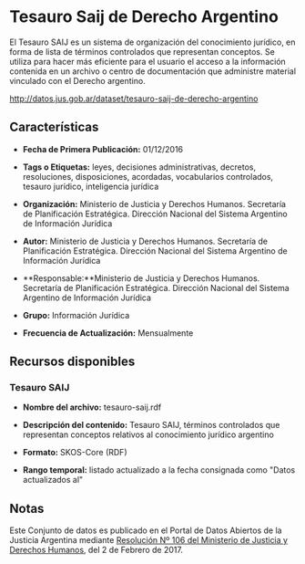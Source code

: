 Tesauro Saij de Derecho Argentino
===========================================================

El Tesauro SAIJ es un sistema de organización del conocimiento jurídico, en forma de lista de términos controlados que representan conceptos. Se utiliza para hacer más eficiente para el usuario el acceso a la información contenida en un archivo o centro de documentación que administre material vinculado con el Derecho argentino.

http://datos.jus.gob.ar/dataset/tesauro-saij-de-derecho-argentino

Características
---------------
- **Fecha de Primera Publicación:** 01/12/2016 

- **Tags o Etiquetas:** leyes, decisiones administrativas, decretos, resoluciones, disposiciones, acordadas, vocabularios controlados, tesauro jurídico, inteligencia jurídica

- **Organización:** Ministerio de Justicia y Derechos Humanos. Secretaría de Planificación Estratégica. Dirección Nacional del Sistema Argentino de Información Jurídica


- **Autor:** Ministerio de Justicia y Derechos Humanos. Secretaría de Planificación Estratégica. Dirección Nacional del Sistema Argentino de Información Jurídica

- **Responsable:**Ministerio de Justicia y Derechos Humanos. Secretaría de Planificación Estratégica. Dirección Nacional del Sistema Argentino de Información Jurídica

- **Grupo:** Información Jurídica

- **Frecuencia de Actualización:** Mensualmente

Recursos disponibles
--------------------

### Tesauro SAIJ

- **Nombre del archivo:** tesauro-saij.rdf

- **Descripción del contenido:** Tesauro SAIJ, términos controlados que representan conceptos relativos al conocimiento jurídico argentino

- **Formato:** SKOS-Core (RDF)

- **Rango temporal:** listado actualizado a la fecha consignada como "Datos actualizados al"

Notas
-----
Este Conjunto de datos es publicado en el Portal de Datos Abiertos de la Justicia Argentina mediante [Resolución Nº 106 del Ministerio de Justicia y Derechos Humanos](http://datos.jus.gob.ar/resoluciones/RESOL-2017-106-APN-MJ.pdf), del 2 de Febrero de 2017.


